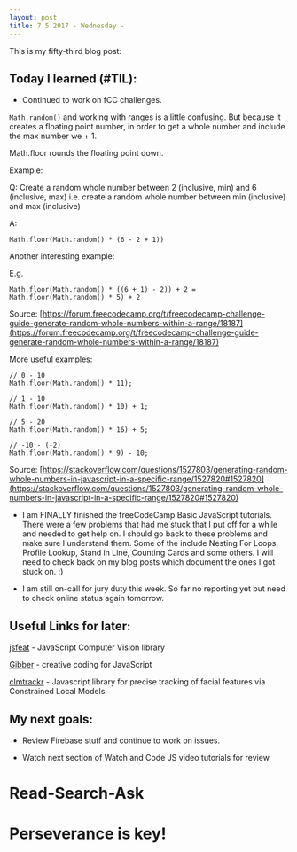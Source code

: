 ```yaml
---
layout: post
title: 7.5.2017 - Wednesday - 
---
```


This is my fifty-third blog post: 

## Today I learned (#TIL):   

- Continued to work on fCC challenges.

```Math.random()``` and working with ranges is a little confusing.
But because it creates a floating point number, in order to get a whole number and include the max number we  + 1.  

Math.floor rounds the floating point down.

Example:

Q: Create a random whole number between 2 (inclusive, min) and 6 (inclusive, max) i.e. create a random whole number between min (inclusive) and max (inclusive)

A: 

```
Math.floor(Math.random() * (6 - 2 + 1))
```

Another interesting example:

E.g. 

```
Math.floor(Math.random() * ((6 + 1) - 2)) + 2 = Math.floor(Math.random() * 5) + 2
```

Source:  [https://forum.freecodecamp.org/t/freecodecamp-challenge-guide-generate-random-whole-numbers-within-a-range/18187](https://forum.freecodecamp.org/t/freecodecamp-challenge-guide-generate-random-whole-numbers-within-a-range/18187)

More useful examples:

```
// 0 - 10
Math.floor(Math.random() * 11);

// 1 - 10
Math.floor(Math.random() * 10) + 1;

// 5 - 20
Math.floor(Math.random() * 16) + 5;

// -10 - (-2)
Math.floor(Math.random() * 9) - 10;
```

Source:  [https://stackoverflow.com/questions/1527803/generating-random-whole-numbers-in-javascript-in-a-specific-range/1527820#1527820](https://stackoverflow.com/questions/1527803/generating-random-whole-numbers-in-javascript-in-a-specific-range/1527820#1527820)

- I am FINALLY finished the freeCodeCamp Basic JavaScript tutorials.  There were a few problems that had me stuck that I put off for a while and needed to get help on.  I should go back to these problems and make sure I understand them.  Some of the include Nesting For Loops, Profile Lookup, Stand in Line, Counting Cards and some others.  I will need to check back on my blog posts which document the ones I got stuck on. :)

- I am still on-call for jury duty this week.  So far no reporting yet but need to check online status again tomorrow.


## Useful Links for later:

[jsfeat](https://github.com/inspirit/jsfeat)  - JavaScript Computer Vision library

[Gibber](http://charlie-roberts.com/gibber/about-gibber/) - creative coding for JavaScript

[clmtrackr](https://github.com/auduno/clmtrackr) - Javascript library for precise tracking of facial features via Constrained Local Models

## My next goals:

- Review Firebase stuff and continue to work on issues.

- Watch next section of Watch and Code JS video tutorials for review.


# Read-Search-Ask

# Perseverance is key!







